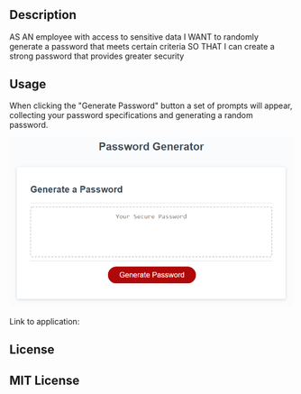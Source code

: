 # <password-generator>

## Description

AS AN employee with access to sensitive data
I WANT to randomly generate a password that meets certain criteria
SO THAT I can create a strong password that provides greater security

## Usage

When clicking the "Generate Password" button a set of prompts will appear, collecting your password specifications and generating a random password.

![The Password Generator application displays a red button to "Generate Password".](./Assets/03-javascript-homework-demo.png)

Link to application: 

## License

MIT License
---

